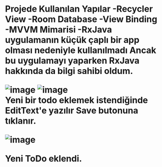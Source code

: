 <h1>Projede Kullanılan Yapılar
-Recycler View
-Room Database
-View Binding
-MVVM Mimarisi
-RxJava uygulamanın küçük çaplı bir app olması nedeniyle kullanılmadı
Ancak bu uygulamayı yaparken RxJava hakkında da bilgi sahibi oldum.


![image](https://github.com/user-attachments/assets/6d5da141-de28-472d-9b97-58224c4d08fb)
![image](https://github.com/user-attachments/assets/80fff833-27f7-4d01-a967-d496eace33ae)  
Yeni bir todo eklemek istendiğinde EditText'e yazılır Save butonuna tıklanır.


![image](https://github.com/user-attachments/assets/ab26a473-62d2-4bcf-b03a-3b2561daf8a2)

Yeni ToDo eklendi.
